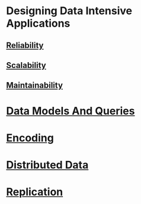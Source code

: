 # Designing Data Intensive Applications
## [Reliability](Reliability_Maintainability_Scalability.md#Reliability)
## [Scalability](Reliability_Maintainability_Scalability.md#Scalability)
## [Maintainability](Reliability_Maintainability_Scalability.md#Maintainability)

# [Data Models And Queries](Data_Models_And_Queries.md)
# [Encoding](Encoding.md)
# [Distributed Data](Distributed_Data.md)
# [Replication](Replication.md)